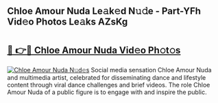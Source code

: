 ## Chloe Amour Nuda Le𝚊k𝚎d N𝚞𝚍e - Part-YFh Vid𝚎o Photos Le𝚊ks AZsKg

# <h2><a href="http://fbbx01.evod.top/?m=Chloe+Amour+Nuda">🔗 👉🔴 Chloe Amour Nuda Vid𝚎o Ph𝚘t𝚘s</a></h2>

[![Chloe Amour Nuda N𝚞d𝚎s](https://i.imgur.com/8V9OHl7.gif)](http://fbbx01.evod.top/?m=Chloe+Amour+Nuda)
Social media sensation Chloe Amour Nuda and multimedia artist, celebrated for disseminating dance and lifestyle content through viral dance challenges and brief videos. The role Chloe Amour Nuda of a public figure is to engage with and inspire the public. 
